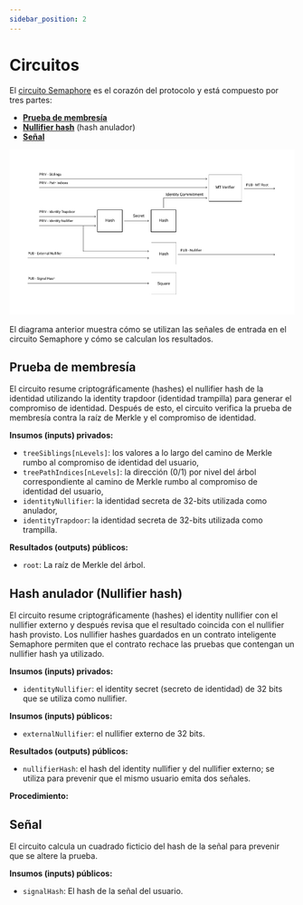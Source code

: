 ```yaml
---
sidebar_position: 2
---
```


# Circuitos

El [circuito Semaphore](https://github.com/semaphore-protocol/semaphore/tree/main/packages/circuits) es el corazón del protocolo y está compuesto por tres partes:

-   [**Prueba de membresía**](#prueba-de-membresía)
-   [**Nullifier hash**](#hash-anulador-nullifier-hash) (hash anulador)
-   [**Señal**](#señal)

![Semaphore circuit](https://github.com/semaphore-protocol/semaphore/raw/main/packages/circuits/scheme.png)

El diagrama anterior muestra cómo se utilizan las señales de entrada en el circuito Semaphore y cómo se calculan los resultados.

## Prueba de membresía

El circuito resume criptográficamente (hashes) el nullifier hash de la identidad utilizando la identity trapdoor (identidad trampilla) para generar el compromiso de identidad. Después de esto, el circuito verifica la prueba de membresía contra la raíz de Merkle y el compromiso de identidad.

**Insumos (inputs) privados:**

-   `treeSiblings[nLevels]`: los valores a lo largo del camino de Merkle rumbo al compromiso de identidad del usuario,
-   `treePathIndices[nLevels]`: la dirección (0/1) por nivel del árbol correspondiente al camino de Merkle rumbo al compromiso de identidad del usuario,
-   `identityNullifier`: la identidad secreta de 32-bits utilizada como anulador,
-   `identityTrapdoor`: la identidad secreta de 32-bits utilizada como trampilla.

**Resultados (outputs) públicos:**

-   `root`: La raíz de Merkle del árbol.

## Hash anulador (Nullifier hash)

El circuito resume criptográficamente (hashes) el identity nullifier con el nullifier externo y después revisa que el resultado coincida con el nullifier hash provisto.
Los nullifier hashes guardados en un contrato inteligente Semaphore permiten que el contrato rechace las pruebas que contengan un nullifier hash ya utilizado.

**Insumos (inputs) privados:**

-   `identityNullifier`: el identity secret (secreto de identidad) de 32 bits que se utiliza como nullifier.

**Insumos (inputs) públicos:**

-   `externalNullifier`: el nullifier externo de 32 bits.

**Resultados (outputs) públicos:**

-   `nullifierHash`: el hash del identity nullifier y del nullifier externo; se utiliza para prevenir que el mismo usuario emita dos señales.

**Procedimiento:**

## Señal

El circuito calcula un cuadrado ficticio del hash de la señal para prevenir que se altere la prueba.

**Insumos (inputs) públicos:**

-   `signalHash`: El hash de la señal del usuario.
